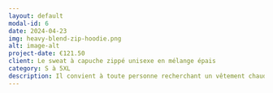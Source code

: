 ```yaml
---
layout: default
modal-id: 6
date: 2024-04-23
img: heavy-blend-zip-hoodie.png
alt: image-alt
project-date: €121.50
client: Le sweat à capuche zippé unisexe en mélange épais
category: S à 5XL
description: Il convient à toute personne recherchant un vêtement chaud, confortable et polyvalent pour une utilisation quotidienne. Parfait pour les adultes de tous âges, hommes et femmes.
---
```

